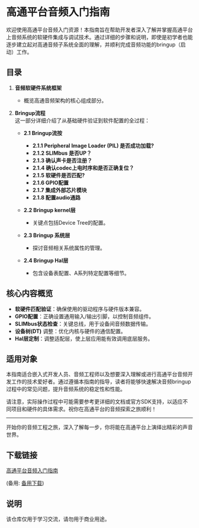 # 高通平台音频入门指南

欢迎使用高通平台音频入门资源！本指南旨在帮助开发者深入了解并掌握高通平台上音频系统的软硬件集成与调试技术。通过详细的步骤和说明，即使是初学者也能逐步建立起对高通音频子系统全面的理解，并顺利完成音频功能的bringup（启动）工作。

## 目录

1. **音频软硬件系统框架**
   - 概览高通音频架构的核心组成部分。
   
2. **Bringup流程**  
   这一部分详细介绍了从基础硬件验证到软件配置的全过程：
   
   - **2.1 Bringup流按**
     - **2.1.1 Peripheral Image Loader (PIL) 是否成功加载?**
     - **2.1.2 SLIMbus 是否UP？**
     - **2.1.3 确认声卡是否注册？**
     - **2.1.4 确认codec上电时序和是否正确复位？**
     - **2.1.5 软硬件是否匹配?**
     - **2.1.6 GPIO配置**
     - **2.1.7 集成外部芯片模块**
     - **2.1.8 配置audio通路**

   - **2.2 Bringup kernel层**
     - 关键点包括Device Tree的配置。
   
   - **2.3 Bringup 系统层**
     - 探讨音频相关系统属性的管理。
   
   - **2.4 Bringup Hal层**
     - 包含设备表配置、A系列特定配置等细节。

## 核心内容概览

- **软硬件匹配验证**：确保使用的驱动程序与硬件版本兼容。
- **GPIO配置**：正确设置通用输入/输出引脚，以控制音频组件。
- **SLIMbus状态检查**：关键总线，用于设备间音频数据传输。
- **设备树(DT)** 调整：优化内核与硬件的通信配置。
- **Hal层定制**：调整适配层，使上层应用能有效调用底层服务。

## 适用对象

本指南适合嵌入式开发人员、音频工程师以及想要深入理解或进行高通平台音频开发工作的技术爱好者。通过遵循本指南的指导，读者将能够快速解决音频bringup过程中的常见问题，提升音频系统的稳定性和性能。

请注意，实际操作过程中可能需要参考更详细的文档或官方SDK支持，以适应不同项目和硬件的具体需求。祝你在高通平台的音频探索之旅顺利！

---

开始你的音频工程之旅，深入了解每一步，你将能在高通平台上演绎出精彩的声音世界。

## 下载链接
[高通平台音频入门指南](https://pan.quark.cn/s/7ec650436c23) 

(备用: [备用下载](https://pan.baidu.com/s/1Y9YW8lza3vMFbk4aGWrivg?pwd=1234))

## 说明

该仓库仅用于学习交流，请勿用于商业用途。

